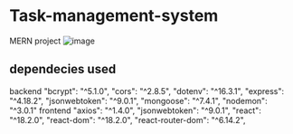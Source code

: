 # Task-management-system
MERN project
![image](https://github.com/saketh-j/Task-management-system/assets/109161554/6626b4af-434a-4fcb-912f-72d18c915e51)

## dependecies used 
backend
 "bcrypt": "^5.1.0",
    "cors": "^2.8.5",
    "dotenv": "^16.3.1",
    "express": "^4.18.2",
    "jsonwebtoken": "^9.0.1",
    "mongoose": "^7.4.1",
    "nodemon": "^3.0.1"
frontend
 "axios": "^1.4.0",
    "jsonwebtoken": "^9.0.1",
    "react": "^18.2.0",
    "react-dom": "^18.2.0",
    "react-router-dom": "^6.14.2",
